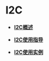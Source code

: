 # I2C<a name="ZH-CN_TOPIC_0000001053778296"></a>

-   **[I2C概述](I2C概述.md)**  

-   **[I2C使用指导](I2C使用指导.md)**  

-   **[I2C使用实例](I2C使用实例.md)**  


